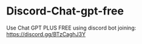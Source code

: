 # Discord-Chat-gpt-free
Use Chat GPT PLUS FREE using discord bot joining: https://discord.gg/BTzCaghJ3Y







                    